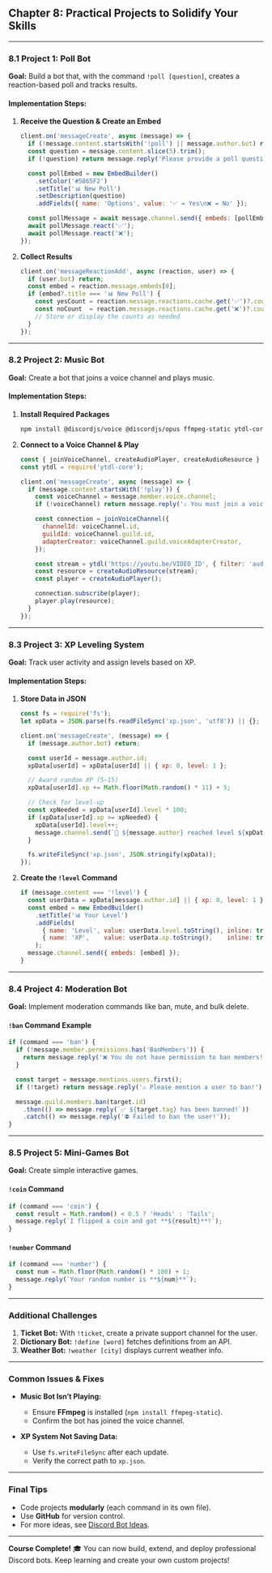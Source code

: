 ## **Chapter 8: Practical Projects to Solidify Your Skills**

---

### **8.1 Project 1: Poll Bot**

**Goal:** Build a bot that, with the command `!poll [question]`, creates a reaction-based poll and tracks results.

#### **Implementation Steps:**

1. **Receive the Question & Create an Embed**

   ```javascript
   client.on('messageCreate', async (message) => {
     if (!message.content.startsWith('!poll') || message.author.bot) return;
     const question = message.content.slice(5).trim();
     if (!question) return message.reply('Please provide a poll question!');

     const pollEmbed = new EmbedBuilder()
       .setColor('#5865F2')
       .setTitle('📊 New Poll')
       .setDescription(question)
       .addFields({ name: 'Options', value: '✅ = Yes\n❌ = No' });

     const pollMessage = await message.channel.send({ embeds: [pollEmbed] });
     await pollMessage.react('✅');
     await pollMessage.react('❌');
   });
   ```

2. **Collect Results**

   ```javascript
   client.on('messageReactionAdd', async (reaction, user) => {
     if (user.bot) return;
     const embed = reaction.message.embeds[0];
     if (embed?.title === '📊 New Poll') {
       const yesCount = reaction.message.reactions.cache.get('✅')?.count || 0;
       const noCount  = reaction.message.reactions.cache.get('❌')?.count || 0;
       // Store or display the counts as needed
     }
   });
   ```

---

### **8.2 Project 2: Music Bot**

**Goal:** Create a bot that joins a voice channel and plays music.

#### **Implementation Steps:**

1. **Install Required Packages**

   ```bash
   npm install @discordjs/voice @discordjs/opus ffmpeg-static ytdl-core
   ```

2. **Connect to a Voice Channel & Play**

   ```javascript
   const { joinVoiceChannel, createAudioPlayer, createAudioResource } = require('@discordjs/voice');
   const ytdl = require('ytdl-core');

   client.on('messageCreate', async (message) => {
     if (message.content.startsWith('!play')) {
       const voiceChannel = message.member.voice.channel;
       if (!voiceChannel) return message.reply('⚠️ You must join a voice channel first!');

       const connection = joinVoiceChannel({
         channelId: voiceChannel.id,
         guildId: voiceChannel.guild.id,
         adapterCreator: voiceChannel.guild.voiceAdapterCreator,
       });

       const stream = ytdl('https://youtu.be/VIDEO_ID', { filter: 'audioonly' });
       const resource = createAudioResource(stream);
       const player = createAudioPlayer();

       connection.subscribe(player);
       player.play(resource);
     }
   });
   ```

---

### **8.3 Project 3: XP Leveling System**

**Goal:** Track user activity and assign levels based on XP.

#### **Implementation Steps:**

1. **Store Data in JSON**

   ```javascript
   const fs = require('fs');
   let xpData = JSON.parse(fs.readFileSync('xp.json', 'utf8')) || {};

   client.on('messageCreate', (message) => {
     if (message.author.bot) return;

     const userId = message.author.id;
     xpData[userId] = xpData[userId] || { xp: 0, level: 1 };

     // Award random XP (5–15)
     xpData[userId].xp += Math.floor(Math.random() * 11) + 5;

     // Check for level-up
     const xpNeeded = xpData[userId].level * 100;
     if (xpData[userId].xp >= xpNeeded) {
       xpData[userId].level++;
       message.channel.send(`🎉 ${message.author} reached level ${xpData[userId].level}!`);
     }

     fs.writeFileSync('xp.json', JSON.stringify(xpData));
   });
   ```

2. **Create the `!level` Command**

   ```javascript
   if (message.content === '!level') {
     const userData = xpData[message.author.id] || { xp: 0, level: 1 };
     const embed = new EmbedBuilder()
       .setTitle('📊 Your Level')
       .addFields(
         { name: 'Level', value: userData.level.toString(), inline: true },
         { name: 'XP',    value: userData.xp.toString(),    inline: true }
       );
     message.channel.send({ embeds: [embed] });
   }
   ```

---

### **8.4 Project 4: Moderation Bot**

**Goal:** Implement moderation commands like ban, mute, and bulk delete.

#### **`!ban` Command Example**

```javascript
if (command === 'ban') {
  if (!message.member.permissions.has('BanMembers')) {
    return message.reply('❌ You do not have permission to ban members!');
  }

  const target = message.mentions.users.first();
  if (!target) return message.reply('⚠️ Please mention a user to ban!');

  message.guild.members.ban(target.id)
    .then(() => message.reply(`✅ ${target.tag} has been banned!`))
    .catch(() => message.reply('⛔ Failed to ban the user!'));
}
```

---

### **8.5 Project 5: Mini-Games Bot**

**Goal:** Create simple interactive games.

#### **`!coin` Command**

```javascript
if (command === 'coin') {
  const result = Math.random() < 0.5 ? 'Heads' : 'Tails';
  message.reply(`I flipped a coin and got **${result}**!`);
}
```

#### **`!number` Command**

```javascript
if (command === 'number') {
  const num = Math.floor(Math.random() * 100) + 1;
  message.reply(`Your random number is **${num}**`);
}
```

---

### **Additional Challenges**

1. **Ticket Bot:** With `!ticket`, create a private support channel for the user.
2. **Dictionary Bot:** `!define [word]` fetches definitions from an API.
3. **Weather Bot:** `!weather [city]` displays current weather info.

---

### **Common Issues & Fixes**

* **Music Bot Isn’t Playing:**

  * Ensure **FFmpeg** is installed (`npm install ffmpeg-static`).
  * Confirm the bot has joined the voice channel.
* **XP System Not Saving Data:**

  * Use `fs.writeFileSync` after each update.
  * Verify the correct path to `xp.json`.

---

### **Final Tips**

* Code projects **modularly** (each command in its own file).
* Use **GitHub** for version control.
* For more ideas, see [Discord Bot Ideas](https://github.com/discordjs/guide/discussions).

---

**Course Complete!** 🎓
You can now build, extend, and deploy professional Discord bots. Keep learning and create your own custom projects!